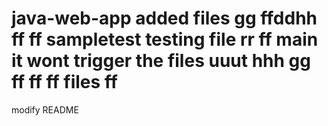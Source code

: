 # java-web-app added files gg ffddhh ff ff sampletest  testing file rr ff main it wont trigger the files uuut hhh gg ff ff ff files ff

modify README
